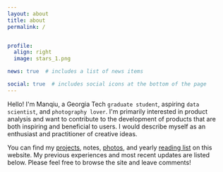 ```yaml
---
layout: about
title: about
permalink: /


profile:
  align: right
  image: stars_1.png

news: true  # includes a list of news items

social: true  # includes social icons at the bottom of the page
---
```


Hello! I'm Manqiu, a Georgia Tech `graduate student`, aspiring `data scientist`, and `photography lover`. I'm primarily interested in product analysis and want to contribute to the development of products that are both inspiring and beneficial to users. I would describe myself as an enthusiast and practitioner of creative ideas.

You can find my [projects](https://manqiul.github.io/projects/), notes, [photos](https://manqiul.github.io/photography/), and yearly [reading list](https://manqiul.github.io/reading/) on this website. My previous experiences and most recent updates are listed below. Please feel free to browse the site and leave comments!
